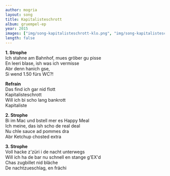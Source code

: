 ```yaml
---
author: mogria
layout: song
title: Kapitalisteschrott
album: gruempel-ep
year: 2015
images: ["img/song-kapitalisteschrott-klo.png", "img/song-kapitalisteschrott-ubz.png"]
length: false
---
```


**1. Strophe**  
Ich stahne am Bahnhof, mues gröber gu pisse  
En leeri blase, ish was ich vermisse  
Abr denn hanich gse,  
Si wend 1.50 fürs WC?!  

**Refrain**  
Das find ich gar nid flott  
Kapitalisteschrott  
Will ich bi scho lang bankrott  
Kapitaliste

**2. Strophe**  
Bi im Mac und bstell mer es Happy Meal  
Ich meine, das ish scho de real deal  
Nu chle sauce ad pommes dra  
Abr Ketchup chosted extra

**3. Strophe**  
Voll hacke z'züri i de nacht unterwegs  
Will ich ha de bar nu schnell en stange g'EX'd  
Chas zugbillet nid bläche  
De nachtzueschlag, en frächi
